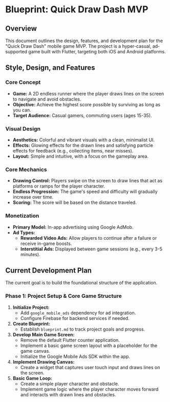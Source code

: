 # Blueprint: Quick Draw Dash MVP

## Overview

This document outlines the design, features, and development plan for the "Quick Draw Dash" mobile game MVP. The project is a hyper-casual, ad-supported game built with Flutter, targeting both iOS and Android platforms.

## Style, Design, and Features

### Core Concept
- **Game:** A 2D endless runner where the player draws lines on the screen to navigate and avoid obstacles.
- **Objective:** Achieve the highest score possible by surviving as long as you can.
- **Target Audience:** Casual gamers, commuting users (ages 15-35).

### Visual Design
- **Aesthetics:** Colorful and vibrant visuals with a clean, minimalist UI.
- **Effects:** Glowing effects for the drawn lines and satisfying particle effects for feedback (e.g., collecting items, near misses).
- **Layout:** Simple and intuitive, with a focus on the gameplay area.

### Core Mechanics
- **Drawing Control:** Players swipe on the screen to draw lines that act as platforms or ramps for the player character.
- **Endless Progression:** The game's speed and difficulty will gradually increase over time.
- **Scoring:** The score will be based on the distance traveled.

### Monetization
- **Primary Model:** In-app advertising using Google AdMob.
- **Ad Types:**
    - **Rewarded Video Ads:** Allow players to continue after a failure or receive in-game boosts.
    - **Interstitial Ads:** Displayed between game sessions (e.g., every 3-5 minutes).

## Current Development Plan

The current goal is to build the foundational structure of the application.

### Phase 1: Project Setup & Core Game Structure

1.  **Initialize Project:**
    *   Add `google_mobile_ads` dependency for ad integration.
    *   Configure Firebase for backend services if needed.
2.  **Create Blueprint:**
    *   Establish `blueprint.md` to track project goals and progress.
3.  **Develop Main Game Screen:**
    *   Remove the default Flutter counter application.
    *   Implement a basic game screen layout with a placeholder for the game canvas.
    *   Initialize the Google Mobile Ads SDK within the app.
4.  **Implement Drawing Canvas:**
    *   Create a widget that captures user touch input and draws lines on the screen.
5.  **Basic Game Loop:**
    *   Create a simple player character and obstacle.
    *   Implement game logic where the player character moves forward and interacts with drawn lines and obstacles.
